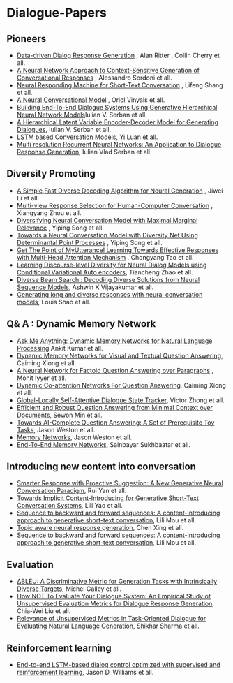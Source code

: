 # Dialogue-Papers

## Pioneers
* [Data-driven Dialog Response Generation](http://www.anthology.aclweb.org/D/D11/D11-1054.pdf) , Alan Ritter , Collin Cherry et all.
* [A Neural Network Approach to Context-Sensitive Generation of Conversational Responses](http://www.aclweb.org/anthology/N/N15/N15-1020.pdf) , Alessandro Sordoni et all.
* [Neural Responding Machine for Short-Text Conversation](https://www.aclweb.org/anthology/P/P15/P15-1152.pdf) , Lifeng Shang et all.
* [A Neural Conversational Model](https://arxiv.org/pdf/1506.05869.pdf) , Oriol Vinyals et all.
* [Building End-To-End Dialogue Systems Using Generative Hierarchical Neural Network Models](https://arxiv.org/pdf/1507.04808.pdf)Iulian V. Serban et all.
* [A Hierarchical Latent Variable Encoder-Decoder Model for Generating Dialogues](http://www.cs.toronto.edu/~lcharlin/papers/vhred_aaai17.pdf), Iulian V. Serban et all.
* [LSTM based Conversation Models](https://arxiv.org/pdf/1603.09457.pdf), Yi Luan et all.
* [Multi resolution Recurrent Neural Networks: An Application to Dialogue Response Generation](https://arxiv.org/pdf/1606.00776.pdf), Iulian Vlad Serban et all.

## Diversity Promoting 
* [A Simple,Fast Diverse Decoding Algorithm for Neural Generation](https://arxiv.org/pdf/1611.08562.pdf) , Jiwei Li et all.
* [Multi-view Response Selection for Human-Computer Conversation](http://www.aclweb.org/anthology/D16-1036) , Xiangyang Zhou et all.
* [Diversifying Neural Conversation Model with Maximal Marginal Relevance](http://aclweb.org/anthology/I17-2029) , Yiping Song et all.
* [Towards a Neural Conversation Model with Diversity Net Using Determinantal Point Processes](https://www.aaai.org/ocs/index.php/AAAI/AAAI18/paper/view/17115/16159) , Yiping Song et all.
* [Get The Point of MyUtterance! Learning Towards Effective Responses with Multi-Head Attention Mechanism](https://www.ijcai.org/proceedings/2018/0614.pdf) , Chongyang Tao et all.
* [Learning Discourse-level Diversity for Neural Dialog Models using Conditional Variational Auto encoders](https://arxiv.org/pdf/1703.10960.pdf), Tiancheng Zhao et all.
* [Diverse Beam Search : Decoding Diverse Solutions from Neural Sequence Models](https://arxiv.org/pdf/1610.02424.pdf), Ashwin K Vijayakumar et all.
* [Generating long and diverse responses with neural conversation models](https://openreview.net/references/pdf?id=HJDdiT9gl), Louis Shao et all.

## Q& A : Dynamic Memory Network
* [Ask Me Anything: Dynamic Memory Networks for Natural Language Processing](https://arxiv.org/pdf/1506.07285.pdf) Ankit Kumar et all.
* [Dynamic Memory Networks for Visual and Textual Question Answering](https://arxiv.org/abs/1603.01417), Caiming Xiong et all.
* [A Neural Network for Factoid Question Answering over Paragraphs](http://www.aclweb.org/anthology/D14-1070) , Mohit Iyyer et all.
* [Dynamic Co-attention Networks For Question Answering](https://arxiv.org/abs/1611.01604), Caiming Xiong et all.
* [Global-Locally Self-Attentive Dialogue State Tracker](https://arxiv.org/abs/1805.09655), Victor Zhong et all.
* [Efficient and Robust Question Answering from Minimal Context over Documents](https://arxiv.org/abs/1805.08092), Sewon Min et all.
* [Towards AI-Complete Question Answering: A Set of Prerequisite Toy Tasks](https://arxiv.org/pdf/1502.05698.pdf), Jason Weston et all.
* [Memory Networks](https://arxiv.org/abs/1410.3916), Jason Weston et all.
* [End-To-End Memory Networks](https://arxiv.org/abs/1503.08895), Sainbayar Sukhbaatar et all.

## Introducing new content into conversation
* [Smarter Response with Proactive Suggestion: A New Generative Neural Conversation Paradigm](http://www.ruiyan.me/pubs/IJCAI2018Yan.pdf), Rui Yan et all.
* [Towards Implicit Content-Introducing for Generative Short-Text Conversation Systems](http://www.ruiyan.me/pubs/pubs/EMNLP2017.pdf), Lili Yao et all.
* [Sequence to backward and forward sequences: A content-introducing approach to generative short-text conversation](http://www.ruiyan.me/pubs/COLING2016.pdf), Lili Mou et all.
* [Topic aware neural response generation](https://arxiv.org/abs/1606.08340), Chen Xing et all.
* [Sequence to backward and forward sequences: A content-introducing approach to generative short-text conversation](https://arxiv.org/abs/1607.00970), Lili Mou et all.
 
## Evaluation 
* [∆BLEU: A Discriminative Metric for Generation Tasks with Intrinsically Diverse Targets](http://www.aclweb.org/anthology/P15-2073), Michel Galley et all.
* [How NOT To Evaluate Your Dialogue System: An Empirical Study of Unsupervised Evaluation Metrics for Dialogue Response Generation](https://aclweb.org/anthology/D16-1230), Chia-Wei Liu et all.
* [Relevance of Unsupervised Metrics in Task-Oriented Dialogue for Evaluating Natural Language Generation](https://arxiv.org/pdf/1706.09799.pdf), Shikhar Sharma et all.

## Reinforcement learning
* [End-to-end LSTM-based dialog control optimized with supervised and reinforcement learning](https://arxiv.org/pdf/1606.01269v1.pdf), Jason D. Williams et all.
